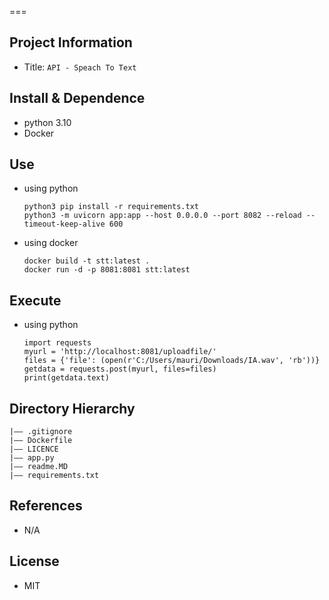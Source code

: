 
===
## Project Information
- Title:  `API - Speach To Text`


## Install & Dependence
- python 3.10
- Docker


## Use
- using python
  ```
  python3 pip install -r requirements.txt
  python3 -m uvicorn app:app --host 0.0.0.0 --port 8082 --reload --timeout-keep-alive 600
  ```
- using docker
  ```
  docker build -t stt:latest .
  docker run -d -p 8081:8081 stt:latest
  ```
## Execute

- using python
  ```
  import requests
  myurl = 'http://localhost:8081/uploadfile/'
  files = {'file': (open(r'C:/Users/mauri/Downloads/IA.wav', 'rb'))}
  getdata = requests.post(myurl, files=files)
  print(getdata.text)

  ```

## Directory Hierarchy
```
|—— .gitignore
|—— Dockerfile
|—— LICENCE
|—— app.py
|—— readme.MD
|—— requirements.txt
```

## References
- N/A
  
## License
- MIT
